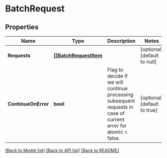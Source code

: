 # BatchRequest

## Properties
Name | Type | Description | Notes
------------ | ------------- | ------------- | -------------
**Requests** | [**[]BatchRequestItem**](BatchRequestItem.md) |  | [optional] [default to null]
**ContinueOnError** | **bool** | Flag to decide if we will continue processing subsequent requests in case of current error for atomic &#x3D; false. | [optional] [default to true]

[[Back to Model list]](../README.md#documentation-for-models) [[Back to API list]](../README.md#documentation-for-api-endpoints) [[Back to README]](../README.md)

